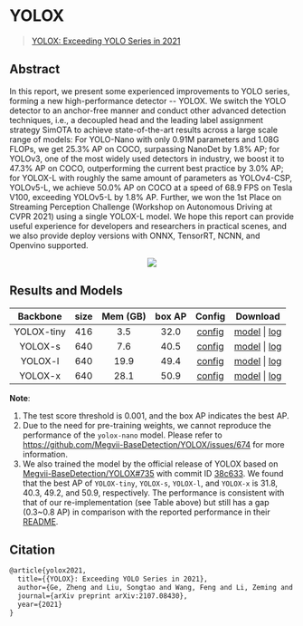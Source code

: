 # YOLOX

> [YOLOX: Exceeding YOLO Series in 2021](https://arxiv.org/abs/2107.08430)

<!-- [ALGORITHM] -->

## Abstract

In this report, we present some experienced improvements to YOLO series, forming a new high-performance detector -- YOLOX. We switch the YOLO detector to an anchor-free manner and conduct other advanced detection techniques, i.e., a decoupled head and the leading label assignment strategy SimOTA to achieve state-of-the-art results across a large scale range of models: For YOLO-Nano with only 0.91M parameters and 1.08G FLOPs, we get 25.3% AP on COCO, surpassing NanoDet by 1.8% AP; for YOLOv3, one of the most widely used detectors in industry, we boost it to 47.3% AP on COCO, outperforming the current best practice by 3.0% AP; for YOLOX-L with roughly the same amount of parameters as YOLOv4-CSP, YOLOv5-L, we achieve 50.0% AP on COCO at a speed of 68.9 FPS on Tesla V100, exceeding YOLOv5-L by 1.8% AP. Further, we won the 1st Place on Streaming Perception Challenge (Workshop on Autonomous Driving at CVPR 2021) using a single YOLOX-L model. We hope this report can provide useful experience for developers and researchers in practical scenes, and we also provide deploy versions with ONNX, TensorRT, NCNN, and Openvino supported.

<div align=center>
<img src="https://user-images.githubusercontent.com/40661020/144001736-9fb303dd-eac7-46b0-ad45-214cfa51e928.png"/>
</div>

## Results and Models

|  Backbone  | size | Mem (GB) | box AP |                  Config                  |                                                                                                                                         Download                                                                                                                                         |
| :--------: | :--: | :------: | :----: | :--------------------------------------: | :--------------------------------------------------------------------------------------------------------------------------------------------------------------------------------------------------------------------------------------------------------------------------------------: |
| YOLOX-tiny | 416  |   3.5    |  32.0  | [config](./yolox_tiny_8xb8-300e_coco.py) | [model](https://download.openmmlab.com/mmdetection/v2.0/yolox/yolox_tiny_8x8_300e_coco/yolox_tiny_8x8_300e_coco_20211124_171234-b4047906.pth) \| [log](https://download.openmmlab.com/mmdetection/v2.0/yolox/yolox_tiny_8x8_300e_coco/yolox_tiny_8x8_300e_coco_20211124_171234.log.json) |
|  YOLOX-s   | 640  |   7.6    |  40.5  |  [config](./yolox_s_8xb8-300e_coco.py)   |       [model](https://download.openmmlab.com/mmdetection/v2.0/yolox/yolox_s_8x8_300e_coco/yolox_s_8x8_300e_coco_20211121_095711-4592a793.pth) \| [log](https://download.openmmlab.com/mmdetection/v2.0/yolox/yolox_s_8x8_300e_coco/yolox_s_8x8_300e_coco_20211121_095711.log.json)       |
|  YOLOX-l   | 640  |   19.9   |  49.4  |  [config](./yolox_l_8xb8-300e_coco.py)   |       [model](https://download.openmmlab.com/mmdetection/v2.0/yolox/yolox_l_8x8_300e_coco/yolox_l_8x8_300e_coco_20211126_140236-d3bd2b23.pth) \| [log](https://download.openmmlab.com/mmdetection/v2.0/yolox/yolox_l_8x8_300e_coco/yolox_l_8x8_300e_coco_20211126_140236.log.json)       |
|  YOLOX-x   | 640  |   28.1   |  50.9  |  [config](./yolox_x_8xb8-300e_coco.py)   |       [model](https://download.openmmlab.com/mmdetection/v2.0/yolox/yolox_x_8x8_300e_coco/yolox_x_8x8_300e_coco_20211126_140254-1ef88d67.pth) \| [log](https://download.openmmlab.com/mmdetection/v2.0/yolox/yolox_x_8x8_300e_coco/yolox_x_8x8_300e_coco_20211126_140254.log.json)       |

**Note**:

1. The test score threshold is 0.001, and the box AP indicates the best AP.
2. Due to the need for pre-training weights, we cannot reproduce the performance of the `yolox-nano` model. Please refer to https://github.com/Megvii-BaseDetection/YOLOX/issues/674 for more information.
3. We also trained the model by the official release of YOLOX based on [Megvii-BaseDetection/YOLOX#735](https://github.com/Megvii-BaseDetection/YOLOX/issues/735) with commit ID [38c633](https://github.com/Megvii-BaseDetection/YOLOX/tree/38c633bf176462ee42b110c70e4ffe17b5753208). We found that the best AP of `YOLOX-tiny`, `YOLOX-s`, `YOLOX-l`, and `YOLOX-x` is 31.8, 40.3, 49.2, and 50.9, respectively. The performance is consistent with that of our re-implementation (see Table above) but still has a gap (0.3~0.8 AP) in comparison with the reported performance in their [README](https://github.com/Megvii-BaseDetection/YOLOX/blob/38c633bf176462ee42b110c70e4ffe17b5753208/README.md#benchmark).

## Citation

```latex
@article{yolox2021,
  title={{YOLOX}: Exceeding YOLO Series in 2021},
  author={Ge, Zheng and Liu, Songtao and Wang, Feng and Li, Zeming and Sun, Jian},
  journal={arXiv preprint arXiv:2107.08430},
  year={2021}
}
```
